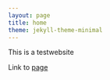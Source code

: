 ```yaml
---
layout: page
title: home
theme: jekyll-theme-minimal
---
```


This is a testwebsite


Link to [page](pages/test.html)
